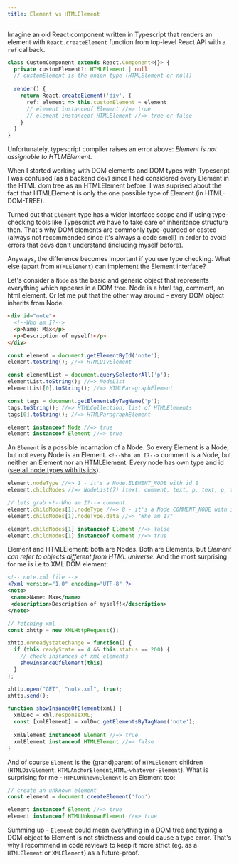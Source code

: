 ```yaml
---
title: Element vs HTMLElement
---
```

Imagine an old React component written in Typescript that renders an element with `React.createElement` function from top-level React API with a `ref` callback.


``` typescript
class CustomComponent extends React.Component<{}> {
  private customElement?: HTMLElement | null
  // customElement is the union type (HTMLElement or null)
    
  render() {
    return React.createElement('div', {
      ref: element => this.customElement = element
      // element instanceof Element //=> true
      // element instanceof HTMLElement //=> true or false 
    }
  }
}
```
Unfortunately, typescript compiler raises an error above: _Element is not assignable to HTLMElement_. 

When I started working with DOM elements and DOM types with Typescript I was confused (as a backend dev) since I had considered every Element in the HTML dom tree as an HTMLElement before. I was suprised about the fact that HTMLElement is only the one possible type of Element (in HTML-DOM-TREE).

Turned out that `Element` type has a wider interface scope and if using type-checking tools like Typescript we have to take care of inheritance structure then.
That's why DOM elements are commonly type-guarded or casted (always not recommended since it's always a code smell) in order to avoid errors that devs don't understand (including myself before).

Anyways, the difference becomes important if you use type checking. What else (apart from `HTMLElement`) can implement the Element interface? 

Let's consider a `Node` as the basic and generic object that represents everything which appears in a DOM tree.
Node is a html tag, comment, an html element. Or let me put that the other way around - every DOM object inherits from Node. 
``` html
<div id="note">
  <!--Who am I?-->
  <p>Name: Max</p>
  <p>Description of myself!</p>
</div>
```
``` javascript
const element = document.getElementById('note');
element.toString(); //=> HTMLDivElement

const elementList = document.querySelectorAll('p');
elementList.toString(); //=> NodeList
elementList[0].toString(); //=> HTMLParagraphElement

const tags = document.getElementsByTagName('p');
tags.toString(); //=> HTMLCollection, list of HTMLElements
tags[0].toString(); //=> HTMLParagraphElement

element instanceof Node //=> true 
element instanceof Element //=> true
```

An `Element` is a possible incarnation of a Node. So every Element is a Node, but not every Node is an Element.
`<!--Who am I?-->` comment is a Node, but neither an Element nor an HTMLElement. Every node has own type and id ([see all node types with its ids](https://developer.mozilla.org/en-US/docs/Web/API/Node/nodeType#Node_type_constants)).

``` javascript
element.nodeType //=> 1 - it's a Node.ELEMENT_NODE with id 1
element.childNodes //=> NodeList(7) [text, comment, text, p, text, p, text]

// lets grab <!--Who am I?--> comment
element.childNodes[1].nodeType //=> 8 - it's a Node.COMMENT_NODE with id 8
element.childNodes[1].nodeType.data //=> "Who am I?"

element.childNodes[1] instanceof Element //=> false
element.childNodes[1] instanceof Comment //=> true
```
Element and HTMLElement: both are Nodes. Both are Elements, but _Element can refer to objects different from HTML universe._ And the most surprising for me is i.e to XML DOM element: 

``` xml
<!-- note.xml file -->
<?xml version="1.0" encoding="UTF-8" ?>
<note>
 <name>Name: Max</name>
 <description>Description of myself!</description>
</note>
```

``` javascript
// fetching xml 
const xhttp = new XMLHttpRequest();

xhttp.onreadystatechange = function() {
  if (this.readyState == 4 && this.status == 200) {
    // check instances of xml elements
    showInsanceOfElement(this)
  }
};

xhttp.open("GET", "note.xml", true);
xhttp.send();

function showInsanceOfElement(xml) {
  xmlDoc = xml.responseXML;
  const [xmlElement] = xmlDoc.getElementsByTagName('note');
    
  xmlElement instanceof Element //=> true
  xmlElement instanceof HTMLElement //=> false
}

```
And of course `Element` is the (grand)parent of `HTMLElement` children (`HTMLDivElement`, `HTMLAnchorElement`,`HTML-whatever-Element`). What is surprising for me - `HTMLUnknownElement` is an Element too:
``` javascript
// create an unknown element
const element = document.createElement('foo')

element instanceof Element //=> true
element instanceof HTMLUnknownElement //=> true
```

Summing up - `Element` could mean everything in a DOM tree and typing a DOM object to Element is not strictness and could cause a type error. That's why I recommend in code reviews to keep it more strict (eg. as a `HTMLElement` or `XMLElement`) as a future-proof. 